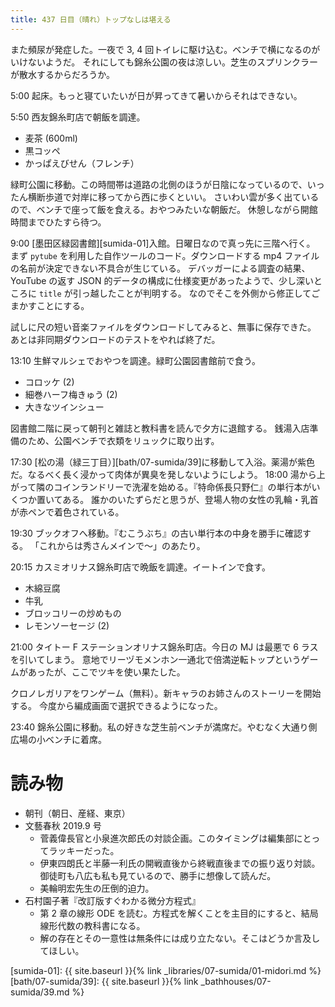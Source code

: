 ```yaml
---
title: 437 日目（晴れ）トップなしは堪える
---
```


また頻尿が発症した。一夜で 3, 4 回トイレに駆け込む。ベンチで横になるのがいけないようだ。
それにしても錦糸公園の夜は涼しい。芝生のスプリンクラーが散水するからだろうか。

5:00 起床。もっと寝ていたいが日が昇ってきて暑いからそれはできない。

5:50 西友錦糸町店で朝飯を調達。

* 麦茶 (600ml)
* 黒コッペ
* かっぱえびせん（フレンチ）

緑町公園に移動。この時間帯は道路の北側のほうが日陰になっているので、いったん横断歩道で対岸に移ってから西に歩くといい。
さいわい雲が多く出ているので、ベンチで座って飯を食える。おやつみたいな朝飯だ。
休憩しながら開館時間までひたすら待つ。

9:00 [墨田区緑図書館][sumida-01]入館。日曜日なので真っ先に三階へ行く。
まず `pytube` を利用した自作ツールのコード。ダウンロードする mp4 ファイルの名前が決定できない不具合が生じている。
デバッガーによる調査の結果、YouTube の返す JSON 的データの構成に仕様変更があったようで、少し深いところに `title` が引っ越したことが判明する。
なのでそこを外側から修正してごまかすことにする。

試しに尺の短い音楽ファイルをダウンロードしてみると、無事に保存できた。
あとは非同期ダウンロードのテストをやれば終了だ。

13:10 生鮮マルシェでおやつを調達。緑町公園図書館前で食う。

* コロッケ (2)
* 細巻ハーフ梅きゅう (2)
* 大きなツインシュー

図書館二階に戻って朝刊と雑誌と教科書を読んで夕方に退館する。
銭湯入店準備のため、公園ベンチで衣類をリュックに取り出す。

17:30 [松の湯（緑三丁目）][bath/07-sumida/39]に移動して入浴。薬湯が紫色だ。なるべく長く浸かって肉体が異臭を発しないようにしよう。
18:00 湯から上がって隣のコインランドリーで洗濯を始める。『特命係長只野仁』の単行本がいくつか置いてある。
誰かのいたずらだと思うが、登場人物の女性の乳輪・乳首が赤ペンで着色されている。

19:30 ブックオフへ移動。『むこうぶち』の古い単行本の中身を勝手に確認する。
「これからは秀さんメインで～」のあたり。

20:15 カスミオリナス錦糸町店で晩飯を調達。イートインで食す。

* 木綿豆腐
* 牛乳
* ブロッコリーの炒めもの
* レモンソーセージ (2)

21:00 タイトー F ステーションオリナス錦糸町店。今日の MJ は最悪で 6 ラスを引いてしまう。
意地でリーヅモメンホン一通北で倍満逆転トップというゲームがあったが、ここでツキを使い果たした。

クロノレガリアをワンゲーム（無料）。新キャラのお姉さんのストーリーを開始する。
今度から編成画面で選択できるようになった。

23:40 錦糸公園に移動。私の好きな芝生前ベンチが満席だ。やむなく大通り側広場の小ベンチに着席。

# 読み物

* 朝刊（朝日、産経、東京）
* 文藝春秋 2019.9 号
  * 菅義偉長官と小泉進次郎氏の対談企画。このタイミングは編集部にとってラッキーだった。
  * 伊東四朗氏と半藤一利氏の開戦直後から終戦直後までの振り返り対談。御徒町も八広も私も見ているので、勝手に想像して読んだ。
  * 美輪明宏先生の圧倒的迫力。
* 石村園子著『改訂版すぐわかる微分方程式』
  * 第 2 章の線形 ODE を読む。方程式を解くことを主目的にすると、結局線形代数の教科書になる。
  * 解の存在とその一意性は無条件には成り立たない。そこはどうか言及してほしい。

[sumida-01]: {{ site.baseurl }}{% link _libraries/07-sumida/01-midori.md %}
[bath/07-sumida/39]: {{ site.baseurl }}{% link _bathhouses/07-sumida/39.md %}
